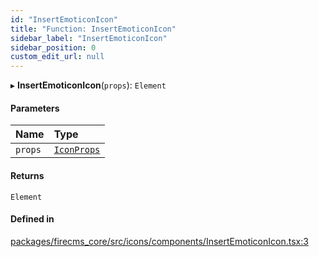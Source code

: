 ```yaml
---
id: "InsertEmoticonIcon"
title: "Function: InsertEmoticonIcon"
sidebar_label: "InsertEmoticonIcon"
sidebar_position: 0
custom_edit_url: null
---
```


▸ **InsertEmoticonIcon**(`props`): `Element`

#### Parameters

| Name | Type |
| :------ | :------ |
| `props` | [`IconProps`](../types/IconProps.md) |

#### Returns

`Element`

#### Defined in

[packages/firecms_core/src/icons/components/InsertEmoticonIcon.tsx:3](https://github.com/FireCMSco/firecms/blob/d45f3739/packages/firecms_core/src/icons/components/InsertEmoticonIcon.tsx#L3)
